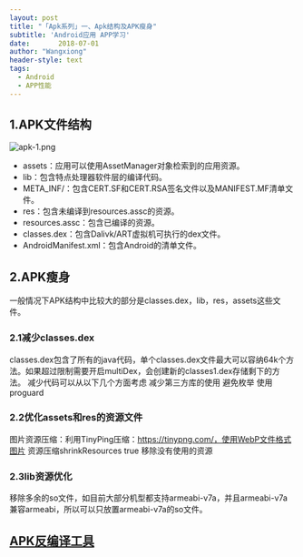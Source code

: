```yaml
---
layout: post
title: "「Apk系列」一、Apk结构及APK瘦身"
subtitle: 'Android应用 APP学习'
date:       2018-07-01
author: "Wangxiong"
header-style: text
tags:
  - Android
  - APP性能
---
```


## 1.APK文件结构

![apk-1.png](https://upload-images.jianshu.io/upload_images/10547376-14e11ab29942adf3.png?imageMogr2/auto-orient/strip%7CimageView2/2/w/1240)

- assets：应用可以使用AssetManager对象检索到的应用资源。
- lib：包含特点处理器软件层的编译代码。
- META_INF/：包含CERT.SF和CERT.RSA签名文件以及MANIFEST.MF清单文件。
- res：包含未编译到resources.assc的资源。
- resources.assc：包含已编译的资源。
- classes.dex：包含Dalivk/ART虚拟机可执行的dex文件。
- AndroidManifest.xml：包含Android的清单文件。

## 2.APK瘦身

一般情况下APK结构中比较大的部分是classes.dex，lib，res，assets这些文件。

### 2.1减少classes.dex

classes.dex包含了所有的java代码，单个classes.dex文件最大可以容纳64k个方法。如果超过限制需要开启multiDex，会创建新的classes1.dex存储剩下的方法。
减少代码可以从以下几个方面考虑
减少第三方库的使用
避免枚举
使用proguard

### 2.2优化assets和res的资源文件

图片资源压缩：利用TinyPing压缩：https://tinypng.com/，使用WebP文件格式图片
资源压缩shrinkResources true
移除没有使用的资源

### 2.3lib资源优化

移除多余的so文件，如目前大部分机型都支持armeabi-v7a，并且armeabi-v7a兼容armeabi，所以可以只放置armeabi-v7a的so文件。

## [APK反编译工具](https://github.com/wang-xiong/progourad_tools/tree/master)